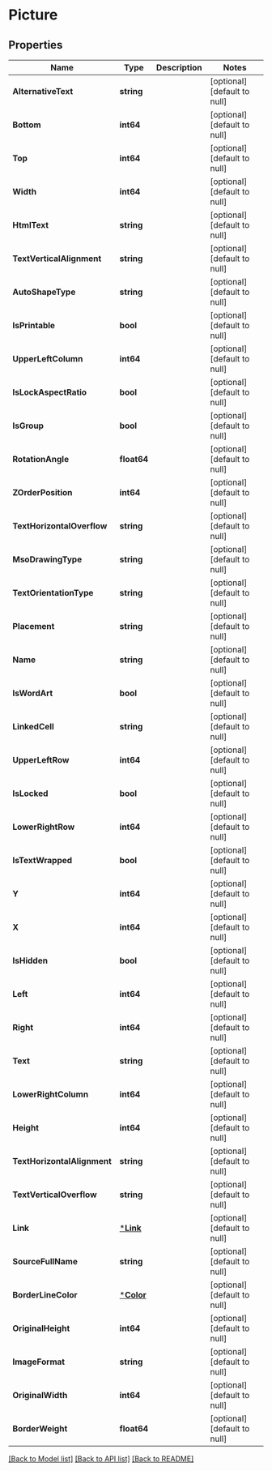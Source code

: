 # Picture

## Properties
Name | Type | Description | Notes
------------ | ------------- | ------------- | -------------
**AlternativeText** | **string** |  | [optional] [default to null]
**Bottom** | **int64** |  | [optional] [default to null]
**Top** | **int64** |  | [optional] [default to null]
**Width** | **int64** |  | [optional] [default to null]
**HtmlText** | **string** |  | [optional] [default to null]
**TextVerticalAlignment** | **string** |  | [optional] [default to null]
**AutoShapeType** | **string** |  | [optional] [default to null]
**IsPrintable** | **bool** |  | [optional] [default to null]
**UpperLeftColumn** | **int64** |  | [optional] [default to null]
**IsLockAspectRatio** | **bool** |  | [optional] [default to null]
**IsGroup** | **bool** |  | [optional] [default to null]
**RotationAngle** | **float64** |  | [optional] [default to null]
**ZOrderPosition** | **int64** |  | [optional] [default to null]
**TextHorizontalOverflow** | **string** |  | [optional] [default to null]
**MsoDrawingType** | **string** |  | [optional] [default to null]
**TextOrientationType** | **string** |  | [optional] [default to null]
**Placement** | **string** |  | [optional] [default to null]
**Name** | **string** |  | [optional] [default to null]
**IsWordArt** | **bool** |  | [optional] [default to null]
**LinkedCell** | **string** |  | [optional] [default to null]
**UpperLeftRow** | **int64** |  | [optional] [default to null]
**IsLocked** | **bool** |  | [optional] [default to null]
**LowerRightRow** | **int64** |  | [optional] [default to null]
**IsTextWrapped** | **bool** |  | [optional] [default to null]
**Y** | **int64** |  | [optional] [default to null]
**X** | **int64** |  | [optional] [default to null]
**IsHidden** | **bool** |  | [optional] [default to null]
**Left** | **int64** |  | [optional] [default to null]
**Right** | **int64** |  | [optional] [default to null]
**Text** | **string** |  | [optional] [default to null]
**LowerRightColumn** | **int64** |  | [optional] [default to null]
**Height** | **int64** |  | [optional] [default to null]
**TextHorizontalAlignment** | **string** |  | [optional] [default to null]
**TextVerticalOverflow** | **string** |  | [optional] [default to null]
**Link** | [***Link**](Link.md) |  | [optional] [default to null]
**SourceFullName** | **string** |  | [optional] [default to null]
**BorderLineColor** | [***Color**](Color.md) |  | [optional] [default to null]
**OriginalHeight** | **int64** |  | [optional] [default to null]
**ImageFormat** | **string** |  | [optional] [default to null]
**OriginalWidth** | **int64** |  | [optional] [default to null]
**BorderWeight** | **float64** |  | [optional] [default to null]

[[Back to Model list]](../README.md#documentation-for-models) [[Back to API list]](../README.md#documentation-for-api-endpoints) [[Back to README]](../README.md)


